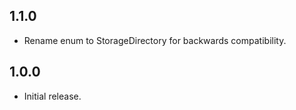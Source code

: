 ## 1.1.0

* Rename enum to StorageDirectory for backwards compatibility.

## 1.0.0

* Initial release.
